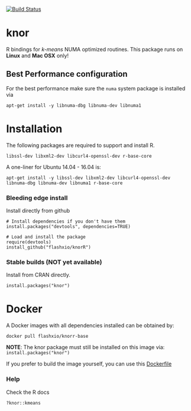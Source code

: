 [![Build
Status](https://travis-ci.org/flashxio/knorR.svg?branch=master)](https://travis-ci.org/flashxio/knorR)

# knor

R bindings for *k-means* NUMA optimized routines. This package runs on **Linux**
and **Mac OSX** only!

## Best Performance configuration

For the best performance make sure the `numa` system package is installed via

```
apt-get install -y libnuma-dbg libnuma-dev libnuma1
```

# Installation

The following packages are required to support and install R.

```
libssl-dev libxml2-dev libcurl4-openssl-dev r-base-core
```

A one-liner for Ubuntu 14.04 - 16.04 is:

```
apt-get install -y libssl-dev libxml2-dev libcurl4-openssl-dev libnuma-dbg libnuma-dev libnuma1 r-base-core
```

### Bleeding edge install

Install directly from github

```
# Install dependencies if you don't have them
install.packages("devtools", dependencies=TRUE)

# Load and install the package
require(devtools)
install_github("flashxio/knorR")
```

### Stable builds (NOT yet available)

Install from CRAN directly.

```
install.packages("knor")
```

# Docker

A Docker images with all dependencies installed can be obtained by:

```
docker pull flashxio/knorr-base
```

**NOTE**: The knor package must still be installed on this image via:
`install.packages("knor")`

If you prefer to build the image yourself, you can use this
[Dockerfile](https://github.com/flashxio/knor/tree/dev/R/Dockerfile)

### Help
Check the R docs

```
?knor::kmeans
```
